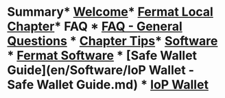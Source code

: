 # Summary* [Welcome](README.md)* [Fermat Local Chapter](en/Chapter/fermat-local-chapter.md)* FAQ * [FAQ - General Questions](en/FAQs/faq_-_general_questions.md) * [Chapter Tips](en/FAQs/chapter-tips.md)* [Software](Software) * [Fermat Software](en/Software/fermat_software.md) * [Safe Wallet Guide](en/Software/IoP Wallet - Safe Wallet Guide.md) * [IoP Wallet](en/Software/iop_wallet.md)


